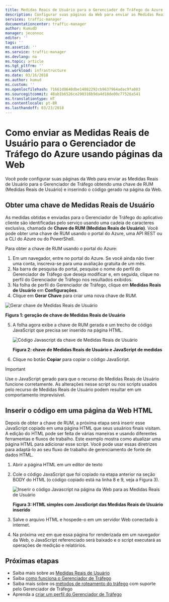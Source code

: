 ```yaml
---
title: Medidas Reais de Usuário para o Gerenciador de Tráfego do Azure com páginas da Web | Microsoft Docs
description: Configurar suas páginas da Web para enviar as Medidas Reais de Usuário para o Gerenciador de Tráfego
services: traffic-manager
documentationcenter: traffic-manager
author: KumudD
manager: jeconnoc
editor: ''
tags: ''
ms.assetid: ''
ms.service: traffic-manager
ms.devlang: na
ms.topic: article
ms.tgt_pltfrm: ''
ms.workload: infrastructure
ms.date: 03/16/2018
ms.author: kumud
ms.custom: ''
ms.openlocfilehash: 71661d8640dbe14082292cb9637964adac9fa803
ms.sourcegitcommit: 48ab1b6526ce290316b9da4d18de00c77526a541
ms.translationtype: HT
ms.contentlocale: pt-BR
ms.lasthandoff: 03/23/2018
---
```

# <a name="how-to-send-real-user-measurements-to-azure-traffic-manager-using-web-pages"></a>Como enviar as Medidas Reais de Usuário para o Gerenciador de Tráfego do Azure usando páginas da Web

Você pode configurar suas páginas da Web para enviar as Medidas Reais de Usuário para o Gerenciador de Tráfego obtendo uma chave de RUM (Medidas Reais de Usuário) e inserindo o código gerado na página da Web.

## <a name="obtain-a-real-user-measurements-key"></a>Obter uma chave de Medidas Reais de Usuário

As medidas obtidas e enviadas para o Gerenciador de Tráfego do aplicativo cliente são identificadas pelo serviço usando uma cadeia de caracteres exclusiva, chamada de **Chave de RUM (Medidas Reais de Usuário)**. Você pode obter uma chave de RUM usando o portal do Azure, uma API REST ou a CLI do Azure ou do PowerShell.

Para obter a chave de RUM usando o portal do Azure:
1. Em um navegador, entre no portal do Azure. Se você ainda não tiver uma conta, inscreva-se para uma avaliação gratuita de um mês.
2. Na barra de pesquisa do portal, pesquise o nome do perfil do Gerenciador de Tráfego que deseja modificar e, em seguida, clique no perfil do Gerenciador de Tráfego nos resultados exibidos.
3. Na folha de perfil do Gerenciador de Tráfego, clique em **Medidas Reais de Usuário** em **Configurações**.
4. Clique em **Gerar Chave** para criar uma nova chave de RUM.
 
  ![Gerar chave de Medidas Reais de Usuário](./media/traffic-manager-create-rum-visual-studio/generate-rum-key.png)

   **Figura 1: geração de chave de Medidas Reais de Usuário**

5. A folha agora exibe a chave de RUM gerada e um trecho de código JavaScript que precisa ser inserido na página HTML.
 
    ![Código Javascript da chave de Medidas Reais de Usuário](./media/traffic-manager-create-rum-web-pages/rum-javascript-code.png)

    **Figura 2: chave de Medidas Reais de Usuário e JavaScript de medidas**
 
6.  Clique no botão **Copiar** para copiar o código JavaScript. 

>[!IMPORTANT]
> Use o JavaScript gerado para que o recurso de Medidas Reais de Usuário funcione corretamente. As alterações nesse script ou nos scripts usados pelo recurso de Medidas Reais de Usuário podem resultar em um comportamento imprevisível.

## <a name="embed-the-code-to-an-html-web-page"></a>Inserir o código em uma página da Web HTML

Depois de obter a chave de RUM, a próxima etapa será inserir esse JavaScript copiado em uma página HTML que seus usuários finais visitam. A edição do HTML pode ser feita de várias maneiras e usando diferentes ferramentas e fluxos de trabalho. Este exemplo mostra como atualizar uma página HTML para adicionar esse script. Você pode usar essas diretrizes para adaptá-lo ao seu fluxo de trabalho de gerenciamento de fonte de dados HTML.

1.  Abrir a página HTML em um editor de texto
2.  Cole o código JavaScript que foi copiado na etapa anterior na seção BODY do HTML (o código copiado está na linha 8 e 9, veja a Figura 3).
 
    ![Inserir o código Javascript na página da Web para as Medidas Reais de Usuário](./media/traffic-manager-create-rum-web-pages/real-user-measurement-embed-script.png)  

    **Figura 3: HTML simples com JavaScript das Medidas Reais de Usuário inserido**

3.  Salve o arquivo HTML e hospede-o em um servidor Web conectado à internet. 
4. Na próxima vez em que essa página for renderizada em um navegador da Web, o JavaScript referenciado será baixado e o script executará as operações de medição e relatórios.


## <a name="next-steps"></a>Próximas etapas
- Saiba mais sobre as [Medidas Reais de Usuário](traffic-manager-rum-overview.md)
- Saiba [como funciona o Gerenciador de Tráfego](traffic-manager-overview.md)
- Saiba mais sobre os [métodos de roteamento do tráfego](traffic-manager-routing-methods.md) com suporte pelo Gerenciador de Tráfego
- Aprenda a [criar um perfil do Gerenciador de Tráfego](traffic-manager-create-profile.md)

